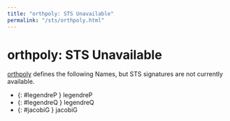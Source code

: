 ```yaml
---
title: "orthpoly: STS Unavailable"
permalink: "/sts/orthpoly.html"
---
```


# orthpoly: STS Unavailable


[orthpoly](/cd/orthpoly)
defines the following Names, but STS signatures are not currently available.


 *  {: #legendreP } legendreP
 *  {: #legendreQ } legendreQ
 *  {: #jacobiG } jacobiG